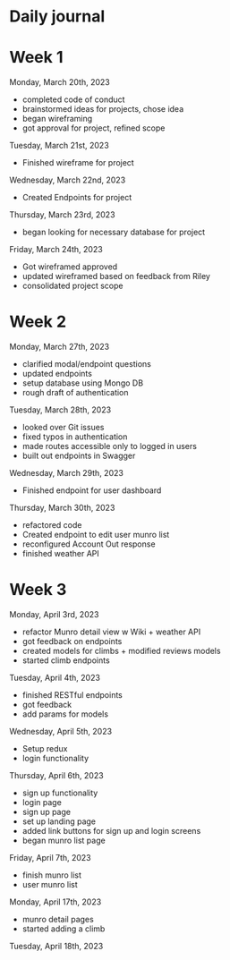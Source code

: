 # Daily journal

#         Week 1
Monday, March 20th, 2023
- completed code of conduct
- brainstormed ideas for projects, chose idea
- began wireframing
- got approval for project, refined scope

Tuesday, March 21st, 2023
- Finished wireframe for project

Wednesday, March 22nd, 2023
- Created Endpoints for project

Thursday, March 23rd, 2023
- began looking for necessary database for project

Friday, March 24th, 2023
- Got wireframed approved
- updated wireframed based on feedback from Riley
- consolidated project scope


#          Week 2
Monday, March 27th, 2023
- clarified modal/endpoint questions
- updated endpoints
- setup database using Mongo DB
- rough draft of authentication

Tuesday, March 28th, 2023
- looked over Git issues
- fixed typos in authentication
- made routes accessible only to logged in users
- built out endpoints in Swagger

Wednesday, March 29th, 2023
- Finished endpoint for user dashboard

Thursday, March 30th, 2023
- refactored code
- Created endpoint to edit user munro list
- reconfigured Account Out response
- finished weather API


#          Week 3
Monday, April 3rd, 2023
- refactor Munro detail view w Wiki + weather API
- got feedback on endpoints
- created models for climbs  + modified reviews models
- started climb endpoints

Tuesday, April 4th, 2023
- finished RESTful endpoints
- got feedback
- add params for models

Wednesday, April 5th, 2023
- Setup redux
- login functionality

Thursday, April 6th, 2023
- sign up functionality
- login page
- sign up page
- set up landing page
- added link buttons for sign up and login screens
- began munro list page

Friday, April 7th, 2023
- finish munro list
- user munro list

Monday, April 17th, 2023
- munro detail pages
- started adding a climb

Tuesday, April 18th, 2023
